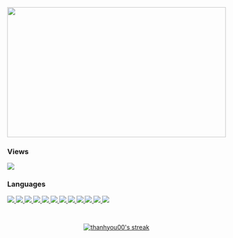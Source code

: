 
<!-- <div align="center"  style='border: 10px solid #ffffff'>

 </div>  -->


<!-- <div align="center">
<a href="https://github.com/thanhyou00">
    <img src="https://readme-typing-svg.herokuapp.com/?lines=There+is+crack+in+everything,;+that’s+how+the+light+gets+in.;&center=true&width=500&height=50"/>
</a>
 </div> -->
<img src="https://media.giphy.com/media/OBnIvqqpKFbZam9Wmj/giphy.gif" width=100% height=300 />

### Views

<a href="https://github.com/thanhyou00">
    <img src="https://komarev.com/ghpvc/?username=thanhyou00">
</a> 

<!-- ### Statistics

  <a href="https://github.com/thanhyou00/github-readme-stats"><img alt="thanhyou00's Github Stats" src="https://github-readme-stats.vercel.app/api?username=thanhyou00&show_icons=true&count_private=true&theme=react&hide_border=true&bg_color=0D1117" /></a>
  <a align="right" href="https://github.com/thanhyou00/github-readme-stats"><img alt="thanhyou00's Top Languages" src="https://github-readme-stats.vercel.app/api/top-langs/?username=thanhyou00&langs_count=8&count_private=true&layout=compact&theme=react&hide_border=true&bg_color=0D1117" /></a> -->
 <br/>

### Languages

<p>    
<a href="https://developer.mozilla.org/en-US/docs/Web/JavaScript" target="_blank"> <img src="https://img.icons8.com/color/48/000000/javascript.png"/> </a> 
<a href="https://www.w3.org/html/" target="_blank"> <img src="https://img.icons8.com/color/48/000000/html-5.png"/> </a> 
<a href="https://www.w3schools.com/css/" target="_blank"> <img src="https://img.icons8.com/color/48/000000/css3.png"/> </a> 
<a href="https://www.java.com" target="_blank"> <img src="https://img.icons8.com/color/48/000000/java-coffee-cup-logo.png"/> </a>
<a href="https://www.w3schools.com/sql/" target="_blank"> <img src="https://img.icons8.com/color/48/000000/microsoft-sql-server.png"/> </a>  
<a href="https://about.gitlab.com/" target="_blank"> <img src="https://img.icons8.com/color/48/null/gitlab.png"/> </a> 
<a href="https://www.w3schools.com/cpp/" target="_blank"> <img src="https://img.icons8.com/color/48/000000/c-plus-plus-logo.png"/> </a>  
<a href="https://reactjs.org/" target="_blank"> <img src="https://img.icons8.com/color/48/000000/react-native.png"/> </a> 
<a href="https://getbootstrap.com" target="_blank"> <img src="https://img.icons8.com/color/48/000000/bootstrap.png"/> </a>
<a href="https://angular.io/" target="_blank"> <img src="https://img.icons8.com/color/48/000000/angularjs.png"/> </a> 
<a href="https://vuejs.org/" target="_blank"> <img src="https://img.icons8.com/color/48/000000/vue-js.png"/> </a> 
<a href="https://laravel.com/" target="_blank"> <img src="https://img.icons8.com/fluency/48/null/laravel.png"/> </a> 
</p>
<br>
<p align="center">
    <a href="https://github.com/thanhyou00/github-readme-streak-stats">
        <img title="🔥 Get streak stats for your profile at git.io/streak-stats" alt="thanhyou00's streak" src="https://github-readme-streak-stats.herokuapp.com/?user=thanhyou00&theme=black-ice&hide_border=true&stroke=0000&background=060A0CD0"/>
    </a>
</p>

[youtube]: https://www.youtube.com/channel/UCJrZG7d10z_Xv2fPanjOvzA
[instagram]: https://www.instagram.com/thanhyou00
[twitter]: https://twitter.com/thanhyou00
